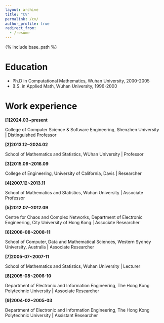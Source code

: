 ```yaml
---
layout: archive
title: "CV"
permalink: /cv/
author_profile: true
redirect_from:
  - /resume
---
```


{% include base_path %}

Education
======
* Ph.D in Computational Mathematics, Wuhan University, 2000-2005
* B.S. in Applied Math, Wuhan University, 1996-2000

Work experience
======
**[1]2024.03~present**

 College of Computer Science & Software Engineering, Shenzhen University | Distinguished Professor
 
**[2]2013.12~2024.02**

School of Mathematics and Statistics, WUhan University | Professor

**[3]2015.09~2016.09**

College of Engineering, University of California, Davis | Researcher

**[4]2007.12~2013.11** 

School of Mathematics and Statistics, Wuhan University | Associate Professor

**[5]2012.07~2012.09**

Centre for Chaos and Complex Networks, Department of Electronic Engineering, City University of Hong Kong | Associate Researcher

**[6]2008-08~2008-11**

School of Computer, Data and Mathematical Sciences, Western Sydney University, Australia | Associate Researcher

**[7]2005-07~2007-11**

School of Mathematics and Statistics, Wuhan University | Lecturer

**[8]2005-08~2006-10**

Department of Electronic and Information Engineering, The Hong Kong Polytechnic University | Associate Researcher

**[9]2004-02~2005-03**

Department of Electronic and Information Engineering, The Hong Kong Polytechnic University | Assistant Researcher



  
  
